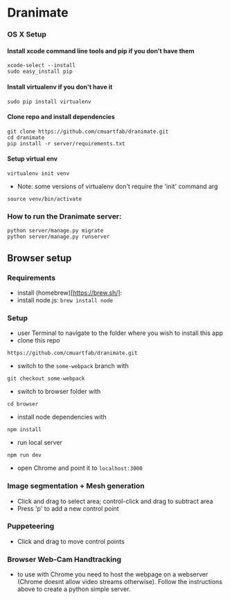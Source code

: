 # Dranimate

### OS X Setup


#### Install xcode command line tools and pip if you don't have them
```
xcode-select --install
sudo easy_install pip
```

#### Install virtualenv if you don't have it
```
sudo pip install virtualenv
```


#### Clone repo and install dependencies
```
git clone https://github.com/cmuartfab/dranimate.git
cd dranimate
pip install -r server/requirements.txt
```

#### Setup virtual env
`virtualenv init venv`
* Note: some versions of virtualenv don't require the 'init' command arg

`source venv/bin/activate`

### How to run the Dranimate server:
```
python server/manage.py migrate
python server/manage.py runserver
```

## Browser setup
### Requirements
- install (homebrew)[https://brew.sh/]:
- install node.js: `brew install node`

### Setup
- user Terminal to navigate to the folder where you wish to install this app
- clone this repo
```
https://github.com/cmuartfab/dranimate.git
```
- switch to the `some-webpack` branch with
```
git checkout some-webpack
```
- switch to browser folder with
```
cd browser
```
- install node dependencies with
```
npm install
```
- run local server
```
npm run dev
```
- open Chrome and point it to `localhost:3000`



### Image segmentation + Mesh generation
* Click and drag to select area; control-click and drag to subtract area
* Press 'p' to add a new control point

### Puppeteering
* Click and drag to move control points

### Browser Web-Cam Handtracking
* to use with Chrome you need to host the webpage on a webserver (Chrome doesnt allow video streams otherwise). Follow the instructions above to create a python simple server.
